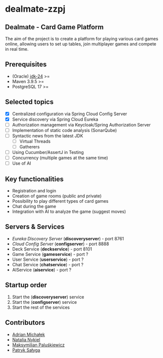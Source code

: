# dealmate-zzpj

## Dealmate - Card Game Platform

The aim of the project is to create a platform for playing various card games online, allowing users to set up tables,
join multiplayer games and compete in real time.

## Prerequisites

- (Oracle) [jdk-24](https://www.oracle.com/pl/java/technologies/downloads/) >=
- Maven 3.9.5 >=
- PostgreSQL 17 >=

## Selected topics

- [x] Centralized configuration via Spring Cloud Config Server
- [x] Service discovery via Spring Cloud Eureka
- [ ] Authorization management via Keycloak/Spring Authorization Server
- [ ] Implementation of static code analysis (SonarQube)
- [ ] Syntactic news from the latest JDK
    - [ ] Virtual Threads
    - [ ] Gatherers
- [ ] Using Cucumber/AssertJ in Testing
- [ ] Concurrency (multiple games at the same time)
- [ ] Use of AI

## Key functionalities

- Registration and login
- Creation of game rooms (public and private)
- Possibility to play different types of card games
- Chat during the game
- Integration with AI to analyze the game (suggest moves)

## Servers & Services

- *Eureka Discovery Server* (**discoveryserver**) - port 8761
- *Cloud Config Server* (**configserver**) - port 8888
- Deck Service (**deckservice**) - port 8101
- Game Service (**gameservice**) - port ?
- User Service (**userservice**) - port ?
- Chat Service (**chatservice**) - port ?
- AIService (**aiservice**) - port ?

## Startup order

1. Start the (**discoveryserver**) service
1. Start the (**configserver**) service
1. Start the rest of the services

## Contributors

- [Adrian Michałek](https://github.com/venomiakk)
- [Natalia Nykiel](https://github.com/natalianykiel)
- [Maksymilian Paluśkiewicz](https://github.com/FdotP)
- [Patryk Sałyga](https://github.com/patryksalyga)